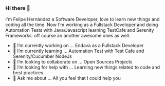 ### Hi there 👋

I'm Felipe Hernández a Software Developer, love to learn new things and coding all the time. Now I'm working as a Fullstack Developer and doing Automation Tests with Java/Javascript learning TestCafe and Serenity Frameworks. off course an another awesome ones as well.

- 🔭 I’m currently working on ...
        Endava as a Fullstack Developer
- 🌱 I’m currently learning ...
        Automation Test with Test Cafe and Serenity/Cucumber
        NodeJs
- 👯 I’m looking to collaborate on ...
        Open Sources Projects
- 🤔 I’m looking for help with ...
        Learning new things related to code and best practices 
- 💬 Ask me about ...
        All you feel that I could help you
